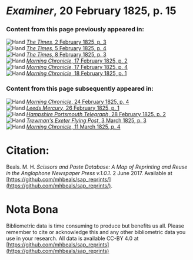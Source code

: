 # *Examiner*, 20 February 1825, p. 15  
  
### Content from this page previously appeared in:  
![Hand](http://scissorsandpaste.net/wp-content/uploads/2017/06/smallhandpointer.png) [*The Times*, 2 February 1825, p. 3](https://mhbeals.github.io/sap_html/The-Times/The-Times-2-February-1825-p-3)  
![Hand](http://scissorsandpaste.net/wp-content/uploads/2017/06/smallhandpointer.png) [*The Times*, 5 February 1825, p. 4](https://mhbeals.github.io/sap_html/The-Times/The-Times-5-February-1825-p-4)  
![Hand](http://scissorsandpaste.net/wp-content/uploads/2017/06/smallhandpointer.png) [*The Times*, 8 February 1825, p. 3](https://mhbeals.github.io/sap_html/The-Times/The-Times-8-February-1825-p-3)  
![Hand](http://scissorsandpaste.net/wp-content/uploads/2017/06/smallhandpointer.png) [*Morning Chronicle*, 17 February 1825, p. 2](https://mhbeals.github.io/sap_html/Morning-Chronicle/Morning-Chronicle-17-February-1825-p-2)  
![Hand](http://scissorsandpaste.net/wp-content/uploads/2017/06/smallhandpointer.png) [*Morning Chronicle*, 17 February 1825, p. 4](https://mhbeals.github.io/sap_html/Morning-Chronicle/Morning-Chronicle-17-February-1825-p-4)  
![Hand](http://scissorsandpaste.net/wp-content/uploads/2017/06/smallhandpointer.png) [*Morning Chronicle*, 18 February 1825, p. 1](https://mhbeals.github.io/sap_html/Morning-Chronicle/Morning-Chronicle-18-February-1825-p-1)  
  
### Content from this page subsequently appeared in:  
![Hand](http://scissorsandpaste.net/wp-content/uploads/2017/06/smallhandpointer.png) [*Morning Chronicle*, 24 February 1825, p. 4](https://mhbeals.github.io/sap_html/Morning-Chronicle/Morning-Chronicle-24-February-1825-p-4)  
![Hand](http://scissorsandpaste.net/wp-content/uploads/2017/06/smallhandpointer.png) [*Leeds Mercury*, 26 February 1825, p. 1](https://mhbeals.github.io/sap_html/Leeds-Mercury/Leeds-Mercury-26-February-1825-p-1)  
![Hand](http://scissorsandpaste.net/wp-content/uploads/2017/06/smallhandpointer.png) [*Hampshire Portsmouth Telegraph*, 28 February 1825, p. 2](https://mhbeals.github.io/sap_html/Hampshire-Portsmouth-Telegraph/Hampshire-Portsmouth-Telegraph-28-February-1825-p-2)  
![Hand](http://scissorsandpaste.net/wp-content/uploads/2017/06/smallhandpointer.png) [*Trewman's Exeter Flying Post*, 3 March 1825, p. 3](https://mhbeals.github.io/sap_html/Trewman's-Exeter-Flying-Post/Trewman's-Exeter-Flying-Post-3-March-1825-p-3)  
![Hand](http://scissorsandpaste.net/wp-content/uploads/2017/06/smallhandpointer.png) [*Morning Chronicle*, 11 March 1825, p. 4](https://mhbeals.github.io/sap_html/Morning-Chronicle/Morning-Chronicle-11-March-1825-p-4)  


# Citation: 

Beals. M. H. *Scissors and Paste Database: A Map of Reprinting and Reuse in the Anglophone Newspaper Press v.1.0.1.* 2 June 2017. Available at [https://github.com/mhbeals/sap_reprints/](https://github.com/mhbeals/sap_reprints/). 

# Nota Bona

Bibliometric data is time consuming to produce but benefits us all. Please remember to cite or acknowledge this and any other bibliometric data you use in your research. All data is available CC-BY 4.0 at [https://github.com/mhbeals/sap_reprints](https://github.com/mhbeals/sap_reprints)